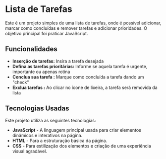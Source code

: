 # Lista de Tarefas

Este é um projeto simples de uma lista de tarefas, onde é possível adicionar, marcar como concluídas e remover tarefas e adicionar prioridades. O objetivo principal foi praticar JavaScript.

## Funcionalidades
- **Inserção de tarefas:** Insira a tarefa desejada
- **Defina as tarefas prioritárias:** Informe se aquela tarefa é urgente, importante ou apenas rotina 
- **Conclua sua tarefa :** Marque como concluída a tarefa dando um "check"
- **Exclua tarefas :** Ao clicar no ícone de lixeira, a tarefa será removida da lista

## Tecnologias Usadas

Este projeto utiliza as seguintes tecnologias:

- **JavaScript** - A linguagem principal usada para criar elementos dinâmicos e interativos na página.
- **HTML** - Para a estruturação básica da página.
- **CSS** - Para estilização dos elementos e criação de uma experiência visual agradável.
